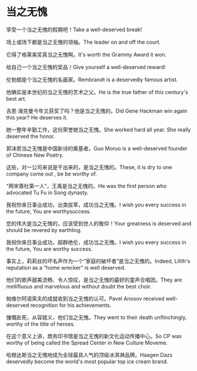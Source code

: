 # 当之无愧

<p><span class="chinese">享受一个当之无愧的假期吧！</span><span class="english">Take a well-deserved break!</span></p>

<p><span class="chinese">场上或场下都是当之无愧的领袖。</span><span class="english">The leader on and off the court.</span></p>

<p><span class="chinese">它得了格莱美奖真当之无愧啊。</span><span class="english">It's worth the Grammy Award it won.</span></p>

<p><span class="chinese">给自己一个当之无愧的奖品！</span><span class="english">Give yourself a well-deserved reward!</span></p>

<p><span class="chinese">伦勃朗是个当之无愧的名画家。</span><span class="english">Rembrandt is a deservedly famous artist.</span></p>

<p><span class="chinese">他确实是本世纪的当之无愧的艺术之父。</span><span class="english">He is the true father of this century's best art.</span></p>

<p><span class="chinese">吉恩·海克曼今年又获奖了吗？他是当之无愧的。</span><span class="english">Did Gene Hackman win again this year? He deserves it.</span></p>

<p><span class="chinese">她一整年辛勤工作，这份荣誉她当之无愧。</span><span class="english">She worked hard all year. She really deserved the honor.</span></p>

<p><span class="chinese">郭沫若当之无愧是中国新诗的奠基者。</span><span class="english">Guo Moruo is a well-deserved founder of Chinese New Poetry.</span></p>

<p><span class="chinese">这些，对一公司来说是干出来的，是当之无愧的。</span><span class="english">These, it is dry to one company come out , be be worthy of.</span></p>

<p><span class="chinese">“两宋尊杜第一人”，王禹是当之无愧的。</span><span class="english">He was the first person who advocated Tu Fu in Song dynasty.</span></p>

<p><span class="chinese">我祝你来日事业成功，出类拔萃，成功当之无愧。</span><span class="english">I wish you every success in the future, You are worthysuccess.</span></p>

<p><span class="chinese">您的伟大是当之无愧的，应该受到世人的敬仰！</span><span class="english">Your greatness is deserved and should be revered by earthling.</span></p>

<p><span class="chinese">我祝你来日事业成功，超群绝伦，成功当之无愧。</span><span class="english">I wish you every success in the future, You are worthy success.</span></p>

<p><span class="chinese">事实上，莉莉丝的坏名声作为一个“家庭的破坏者”是当之无愧的。</span><span class="english">Indeed, Lilith's reputation as a "home wrecker" is well deserved.</span></p>

<p><span class="chinese">他们的歌声甜美流畅、令人惊叹，是当之无愧的最好的童声合唱团。</span><span class="english">They are mellifluous and marvelous and without doubt the best choir.</span></p>

<p><span class="chinese">帕维尔阿诺索夫的成就收到当之无愧的认可。</span><span class="english">Pavel Anosov received well-deserved recognition for his achievements.</span></p>

<p><span class="chinese">慷慨赴死，从容就义，他们当之无愧。</span><span class="english">They went to their death unflinchingly, worthy of the title of heroes.</span></p>

<p><span class="chinese">在这个意义上讲，商务印书馆是当之无愧的新文化运动传播中心。</span><span class="english">So CP was worthy of being called the Spread Center in New Culture Moveme.</span></p>

<p><span class="chinese">哈根达斯当之无愧地成为全球最具人气的顶级冰淇淋品牌。</span><span class="english">Haagen Dazs deservedly become the world's most popular top ice cream brand.</span></p>

